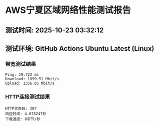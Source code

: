 # AWS宁夏区域网络性能测试报告
## 测试时间: 2025-10-23 03:32:12
## 测试环境: GitHub Actions Ubuntu Latest (Linux)

### 带宽测试结果
```
Ping: 19.722 ms
Download: 1899.51 Mbit/s
Upload: 1356.05 Mbit/s
```

### HTTP连接测试结果
```
HTTP状态码: 307
响应时间: 4.678247秒
下载速度: 0字节/秒
```


